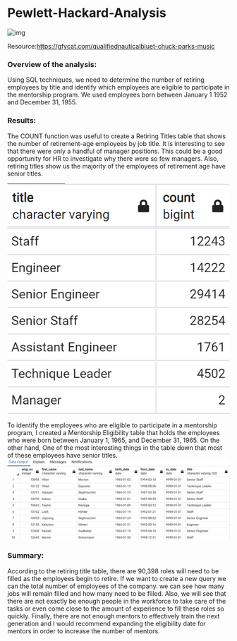 # Pewlett-Hackard-Analysis
![img](QualifiedNauticalBluet-mobile.gif)

Resource:https://gfycat.com/qualifiednauticalbluet-chuck-parks-music

### Overview of the analysis:
Using SQL techniques, we need to determine the number of retiring employees by title and identify which employees are eligible to participate in the mentorship program. We used employees born between January 1 1952 and December 31, 1955.

### Results: 
The COUNT function was useful to create a Retiring Titles table that shows the number of retirement-age employees by job title. It is interesting to see that there were only a handful of manager positions. This could be a good opportunity for HR to investigate why there were so few managers. Also, retiring titles show us the majority of the employees of retirement age have senior titles.

![img](retiring_titles.png)


To identify the employees who are eligible to participate in a mentorship program, I created a Mentorship Eligibility table that holds the employees who were born between January 1, 1965, and December 31, 1965. On the other hand, One of the most interesting things in the table down that most of these employees have senior titles.
![img](https://github.com/Edgarhv/Pewlett-Hackard-Analysis/blob/02f6bcd73ee02922adad47c61f67b4edfe59fc12/mentorship_eligibilty.png)

### Summary:

According to the retiring title table, there are 90,398 roles will need to be filled as the employees begin to retire. If we want to create a new query we can the total number of employees of the company. we can see how many jobs will remain filled and how many need to be filled. Also, we will see that there are not exactly be enough people in the workforce to take care of the tasks or even come close to the amount of experience to fill these roles so quickly. Finally, there are not enough mentors to effectively train the next generation and I would recommend expanding the eligibility date for mentors in order to increase the number of mentors.
